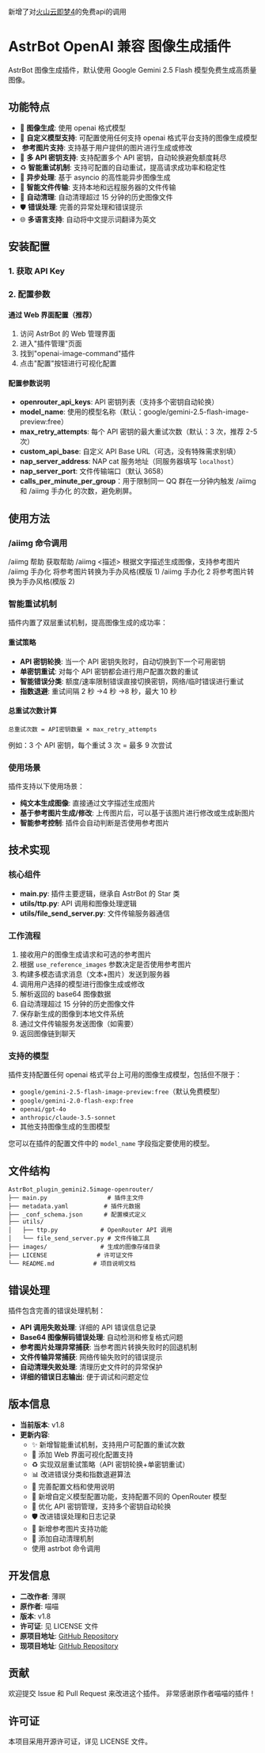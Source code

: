新增了对[火山云即梦4](https://exp.volcengine.com/ark/vision?mode=vision&model=doubao-seedream-4-0-250828)的免费api的调用

# AstrBot OpenAI 兼容 图像生成插件

AstrBot 图像生成插件，默认使用 Google Gemini 2.5 Flash 模型免费生成高质量图像。

## 功能特点

- 🎨 **图像生成**: 使用 openai 格式模型
- 🔧 **自定义模型支持**: 可配置使用任何支持 openai 格式平台支持的图像生成模型
- ️ **参考图片支持**: 支持基于用户提供的图片进行生成或修改
- 🔑 **多 API 密钥支持**: 支持配置多个 API 密钥，自动轮换避免额度耗尽
- ♻️ **智能重试机制**: 支持可配置的自动重试，提高请求成功率和稳定性
- 🚀 **异步处理**: 基于 asyncio 的高性能异步图像生成
- 🔗 **智能文件传输**: 支持本地和远程服务器的文件传输
- 🧹 **自动清理**: 自动清理超过 15 分钟的历史图像文件
- 🛡️ **错误处理**: 完善的异常处理和错误提示
- 🌐 **多语言支持**: 自动将中文提示词翻译为英文

## 安装配置

### 1. 获取 API Key

### 2. 配置参数

#### 通过 Web 界面配置（推荐）

1. 访问 AstrBot 的 Web 管理界面
2. 进入"插件管理"页面
3. 找到"openai-image-command"插件
4. 点击"配置"按钮进行可视化配置

#### 配置参数说明

- **openrouter_api_keys**: API 密钥列表（支持多个密钥自动轮换）
- **model_name**: 使用的模型名称（默认：google/gemini-2.5-flash-image-preview:free）
- **max_retry_attempts**: 每个 API 密钥的最大重试次数（默认：3 次，推荐 2-5 次）
- **custom_api_base**: 自定义 API Base URL（可选，没有特殊需求别填）
- **nap_server_address**: NAP cat 服务地址（同服务器填写 `localhost`）
- **nap_server_port**: 文件传输端口（默认 3658）
- **calls_per_minute_per_group**：用于限制同一 QQ 群在一分钟内触发 /aiimg 和 /aiimg 手办化 的次数，避免刷屏。

## 使用方法

### /aiimg 命令调用

/aiimg 帮助 获取帮助
/aiimg <描述> 根据文字描述生成图像，支持参考图片
/aiimg 手办化 将参考图片转换为手办风格(模版 1)
/aiimg 手办化 2 将参考图片转换为手办风格(模版 2)

### 智能重试机制

插件内置了双层重试机制，提高图像生成的成功率：

#### 重试策略

- **API 密钥轮换**: 当一个 API 密钥失败时，自动切换到下一个可用密钥
- **单密钥重试**: 对每个 API 密钥都会进行用户配置次数的重试
- **智能错误分类**: 额度/速率限制错误直接切换密钥，网络/临时错误进行重试
- **指数退避**: 重试间隔 2 秒 →4 秒 →8 秒，最大 10 秒

#### 总重试次数计算

```
总重试次数 = API密钥数量 × max_retry_attempts
```

例如：3 个 API 密钥，每个重试 3 次 = 最多 9 次尝试

### 使用场景

插件支持以下使用场景：

- **纯文本生成图像**: 直接通过文字描述生成图片
- **基于参考图片生成/修改**: 上传图片后，可以基于该图片进行修改或生成新图片
- **智能参考控制**: 插件会自动判断是否使用参考图片

## 技术实现

### 核心组件

- **main.py**: 插件主要逻辑，继承自 AstrBot 的 Star 类
- **utils/ttp.py**: API 调用和图像处理逻辑
- **utils/file_send_server.py**: 文件传输服务器通信

### 工作流程

1. 接收用户的图像生成请求和可选的参考图片
2. 根据 `use_reference_images` 参数决定是否使用参考图片
3. 构建多模态请求消息（文本+图片）发送到服务器
4. 调用用户选择的模型进行图像生成或修改
5. 解析返回的 base64 图像数据
6. 自动清理超过 15 分钟的历史图像文件
7. 保存新生成的图像到本地文件系统
8. 通过文件传输服务发送图像（如需要）
9. 返回图像链到聊天

### 支持的模型

插件支持配置任何 openai 格式平台上可用的图像生成模型，包括但不限于：

- `google/gemini-2.5-flash-image-preview:free`（默认免费模型）
- `google/gemini-2.0-flash-exp:free`
- `openai/gpt-4o`
- `anthropic/claude-3.5-sonnet`
- 其他支持图像生成的生图模型

您可以在插件的配置文件中的 `model_name` 字段指定要使用的模型。

## 文件结构

```
AstrBot_plugin_gemini2.5image-openrouter/
├── main.py                 # 插件主文件
├── metadata.yaml          # 插件元数据
├── _conf_schema.json      # 配置模式定义
├── utils/
│   ├── ttp.py            # OpenRouter API 调用
│   └── file_send_server.py # 文件传输工具
├── images/               # 生成的图像存储目录
├── LICENSE              # 许可证文件
└── README.md           # 项目说明文档
```

## 错误处理

插件包含完善的错误处理机制：

- **API 调用失败处理**: 详细的 API 错误信息记录
- **Base64 图像解码错误处理**: 自动检测和修复格式问题
- **参考图片处理异常捕获**: 当参考图片转换失败时的回退机制
- **文件传输异常捕获**: 网络传输失败时的错误提示
- **自动清理失败处理**: 清理历史文件时的异常保护
- **详细的错误日志输出**: 便于调试和问题定位

## 版本信息

- **当前版本**: v1.8
- **更新内容**:
  - ✨ 新增智能重试机制，支持用户可配置的重试次数
  - 🔧 添加 Web 界面可视化配置支持
  - ♻️ 实现双层重试策略（API 密钥轮换+单密钥重试）
  - 📊 改进错误分类和指数退避算法
  - 📝 完善配置文档和使用说明
  - 🐛 新增自定义模型配置功能，支持配置不同的 OpenRouter 模型
  - 🔑 优化 API 密钥管理，支持多个密钥自动轮换
  - 🛡️ 改进错误处理和日志记录
  - 📸 新增参考图片支持功能
  - 🧹 添加自动清理机制
  - 使用 astrbot 命令调用

## 开发信息

- **二改作者**: 薄暝
- **原作者**: 喵喵
- **版本**: v1.8
- **许可证**: 见 LICENSE 文件
- **原项目地址**: [GitHub Repository](https://github.com/miaoxutao123/AstrBot_plugin_gemini2point5image-openrouter)
- **现项目地址**: [GitHub Repository](https://github.com/xiaoxi68/AstrBot_plugin_gemini2point5image-command)

## 贡献

欢迎提交 Issue 和 Pull Request 来改进这个插件。
非常感谢原作者喵喵的插件！

## 许可证

本项目采用开源许可证，详见 LICENSE 文件。
